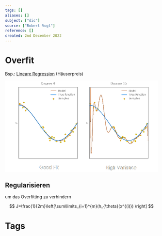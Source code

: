 ```yaml
---
tags: []
aliases: []
subject: ["dic"]
source: ["Robert Vogl"]
reference: []
created: 2nd December 2022
---
```


# Overfit

Bsp.: [Lineare Regression](Lineare%20Regression.md) (Häuserpreis)

![Overfit](../assets/Overfit.png)

## Regularisieren

um das Overfitting zu verhindern

$$
J=\frac{1}{2m}\left[\sum\limits_{i=1}^{m}(h_{\theta}(x^{(i)}) \right]
$$


# Tags